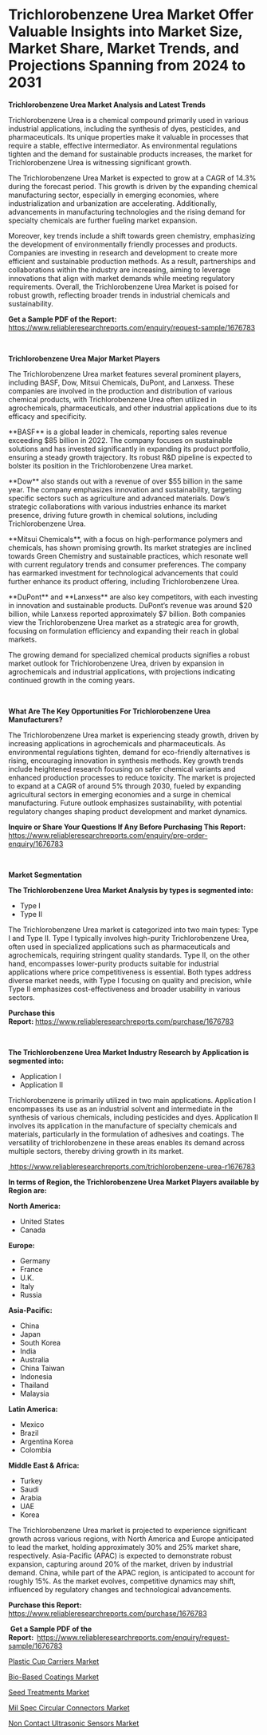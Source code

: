 <p><h1>Trichlorobenzene Urea Market Offer Valuable Insights into Market Size, Market Share, Market Trends, and Projections Spanning from 2024 to 2031</h1></p><p><strong>Trichlorobenzene Urea Market Analysis and Latest Trends</strong></p>
<p><p>Trichlorobenzene Urea is a chemical compound primarily used in various industrial applications, including the synthesis of dyes, pesticides, and pharmaceuticals. Its unique properties make it valuable in processes that require a stable, effective intermediator. As environmental regulations tighten and the demand for sustainable products increases, the market for Trichlorobenzene Urea is witnessing significant growth.</p><p>The Trichlorobenzene Urea Market is expected to grow at a CAGR of 14.3% during the forecast period. This growth is driven by the expanding chemical manufacturing sector, especially in emerging economies, where industrialization and urbanization are accelerating. Additionally, advancements in manufacturing technologies and the rising demand for specialty chemicals are further fueling market expansion.</p><p>Moreover, key trends include a shift towards green chemistry, emphasizing the development of environmentally friendly processes and products. Companies are investing in research and development to create more efficient and sustainable production methods. As a result, partnerships and collaborations within the industry are increasing, aiming to leverage innovations that align with market demands while meeting regulatory requirements. Overall, the Trichlorobenzene Urea Market is poised for robust growth, reflecting broader trends in industrial chemicals and sustainability.</p></p>
<p><strong>Get a Sample PDF of the Report:&nbsp;</strong> <a href="https://www.reliableresearchreports.com/enquiry/request-sample/1676783?utm_campaign=8&utm_medium=2&utm_source=Github&utm_content=ia&utm_term=30092024&utm_id=trichlorobenzene-urea">https://www.reliableresearchreports.com/enquiry/request-sample/1676783</a></p>
<p>&nbsp;</p>
<p><strong>Trichlorobenzene Urea Major Market Players</strong></p>
<p><p>The Trichlorobenzene Urea market features several prominent players, including BASF, Dow, Mitsui Chemicals, DuPont, and Lanxess. These companies are involved in the production and distribution of various chemical products, with Trichlorobenzene Urea often utilized in agrochemicals, pharmaceuticals, and other industrial applications due to its efficacy and specificity.</p><p>**BASF** is a global leader in chemicals, reporting sales revenue exceeding $85 billion in 2022. The company focuses on sustainable solutions and has invested significantly in expanding its product portfolio, ensuring a steady growth trajectory. Its robust R&D pipeline is expected to bolster its position in the Trichlorobenzene Urea market.</p><p>**Dow** also stands out with a revenue of over $55 billion in the same year. The company emphasizes innovation and sustainability, targeting specific sectors such as agriculture and advanced materials. Dow’s strategic collaborations with various industries enhance its market presence, driving future growth in chemical solutions, including Trichlorobenzene Urea.</p><p>**Mitsui Chemicals**, with a focus on high-performance polymers and chemicals, has shown promising growth. Its market strategies are inclined towards Green Chemistry and sustainable practices, which resonate well with current regulatory trends and consumer preferences. The company has earmarked investment for technological advancements that could further enhance its product offering, including Trichlorobenzene Urea.</p><p>**DuPont** and **Lanxess** are also key competitors, with each investing in innovation and sustainable products. DuPont’s revenue was around $20 billion, while Lanxess reported approximately $7 billion. Both companies view the Trichlorobenzene Urea market as a strategic area for growth, focusing on formulation efficiency and expanding their reach in global markets.</p><p>The growing demand for specialized chemical products signifies a robust market outlook for Trichlorobenzene Urea, driven by expansion in agrochemicals and industrial applications, with projections indicating continued growth in the coming years.</p></p>
<p>&nbsp;</p>
<p><strong>What Are The Key Opportunities For Trichlorobenzene Urea Manufacturers?</strong></p>
<p><p>The Trichlorobenzene Urea market is experiencing steady growth, driven by increasing applications in agrochemicals and pharmaceuticals. As environmental regulations tighten, demand for eco-friendly alternatives is rising, encouraging innovation in synthesis methods. Key growth trends include heightened research focusing on safer chemical variants and enhanced production processes to reduce toxicity. The market is projected to expand at a CAGR of around 5% through 2030, fueled by expanding agricultural sectors in emerging economies and a surge in chemical manufacturing. Future outlook emphasizes sustainability, with potential regulatory changes shaping product development and market dynamics.</p></p>
<p><strong>Inquire or Share Your Questions If Any Before Purchasing This Report:</strong> <a href="https://www.reliableresearchreports.com/enquiry/pre-order-enquiry/1676783?utm_campaign=8&utm_medium=2&utm_source=Github&utm_content=ia&utm_term=30092024&utm_id=trichlorobenzene-urea">https://www.reliableresearchreports.com/enquiry/pre-order-enquiry/1676783</a></p>
<p>&nbsp;</p>
<p><strong>Market Segmentation</strong></p>
<p><strong>The Trichlorobenzene Urea Market Analysis by types is segmented into:</strong></p>
<p><ul><li>Type I</li><li>Type II</li></ul></p>
<p><p>The Trichlorobenzene Urea market is categorized into two main types: Type I and Type II. Type I typically involves high-purity Trichlorobenzene Urea, often used in specialized applications such as pharmaceuticals and agrochemicals, requiring stringent quality standards. Type II, on the other hand, encompasses lower-purity products suitable for industrial applications where price competitiveness is essential. Both types address diverse market needs, with Type I focusing on quality and precision, while Type II emphasizes cost-effectiveness and broader usability in various sectors.</p></p>
<p><strong>Purchase this Report:&nbsp;</strong><a href="https://www.reliableresearchreports.com/purchase/1676783?utm_campaign=8&utm_medium=2&utm_source=Github&utm_content=ia&utm_term=30092024&utm_id=trichlorobenzene-urea">https://www.reliableresearchreports.com/purchase/1676783</a></p>
<p>&nbsp;</p>
<p><strong>The Trichlorobenzene Urea Market Industry Research by Application is segmented into:</strong></p>
<p><ul><li>Application I</li><li>Application II</li></ul></p>
<p><p>Trichlorobenzene is primarily utilized in two main applications. Application I encompasses its use as an industrial solvent and intermediate in the synthesis of various chemicals, including pesticides and dyes. Application II involves its application in the manufacture of specialty chemicals and materials, particularly in the formulation of adhesives and coatings. The versatility of trichlorobenzene in these areas enables its demand across multiple sectors, thereby driving growth in its market.</p></p>
<p><a href="https://www.reliableresearchreports.com/trichlorobenzene-urea-r1676783?utm_campaign=8&utm_medium=2&utm_source=Github&utm_content=ia&utm_term=30092024&utm_id=trichlorobenzene-urea">&nbsp;https://www.reliableresearchreports.com/trichlorobenzene-urea-r1676783</a></p>
<p><strong>In terms of Region, the Trichlorobenzene Urea Market Players available by Region are:</strong></p>
<p>
    <p> <strong> North America: </strong>
        <ul>
            <li>United States</li>
            <li>Canada</li>
        </ul>
        </p> 
    <p> <strong> Europe: </strong>
        <ul>
            <li>Germany</li>
            <li>France</li>
            <li>U.K.</li>
            <li>Italy</li>
            <li>Russia</li>
        </ul>
        </p> 
    <p> <strong> Asia-Pacific: </strong>
        <ul>
            <li>China</li>
            <li>Japan</li>
            <li>South Korea</li>
            <li>India</li>
            <li>Australia</li>
            <li>China Taiwan</li>
            <li>Indonesia</li>
            <li>Thailand</li>
            <li>Malaysia</li>
        </ul>
        </p> 
    <p> <strong> Latin America: </strong>
        <ul>
            <li>Mexico</li>
            <li>Brazil</li>
            <li>Argentina Korea</li>
            <li>Colombia</li>
        </ul>
        </p> 
    <p> <strong> Middle East & Africa: </strong>
        <ul>
            <li>Turkey</li>
            <li>Saudi</li>
            <li>Arabia</li>
            <li>UAE</li>
            <li>Korea</li>
        </ul>
    </p>
    </p>
<p><p>The Trichlorobenzene Urea market is projected to experience significant growth across various regions, with North America and Europe anticipated to lead the market, holding approximately 30% and 25% market share, respectively. Asia-Pacific (APAC) is expected to demonstrate robust expansion, capturing around 20% of the market, driven by industrial demand. China, while part of the APAC region, is anticipated to account for roughly 15%. As the market evolves, competitive dynamics may shift, influenced by regulatory changes and technological advancements.</p></p>
<p><strong>Purchase this Report: </strong><a href="https://www.reliableresearchreports.com/purchase/1676783?utm_campaign=8&utm_medium=2&utm_source=Github&utm_content=ia&utm_term=30092024&utm_id=trichlorobenzene-urea">https://www.reliableresearchreports.com/purchase/1676783</a></p>
<p>&nbsp;<strong>Get a Sample PDF of the Report:&nbsp;&nbsp;</strong><a href="https://www.reliableresearchreports.com/enquiry/request-sample/1676783?utm_campaign=8&utm_medium=2&utm_source=Github&utm_content=ia&utm_term=30092024&utm_id=trichlorobenzene-urea">https://www.reliableresearchreports.com/enquiry/request-sample/1676783</a></p>
<p><strong></strong></p>
<p><p><a href="https://www.linkedin.com/pulse/plastic-cup-carriers-market-global-regional-analysis-szsde?utm_campaign=8&utm_medium=2&utm_source=Github&utm_content=ia&utm_term=30092024&utm_id=trichlorobenzene-urea">Plastic Cup Carriers Market</a></p><p><a href="https://github.com/JudyWalsh475/Market-Research-Report-List-1/blob/main/bio-based-coatings-market.md?utm_campaign=8&utm_medium=2&utm_source=Github&utm_content=ia&utm_term=30092024&utm_id=trichlorobenzene-urea">Bio-Based Coatings Market</a></p><p><a href="https://github.com/AshikRahman665/Market-Research-Report-List-1/blob/main/seed-treatments-market.md?utm_campaign=8&utm_medium=2&utm_source=Github&utm_content=ia&utm_term=30092024&utm_id=trichlorobenzene-urea">Seed Treatments Market</a></p><p><a href="https://issuu.com/reportprime-2/docs/mil-spec-circular-connectors-market_2d18b278b4ed16?utm_campaign=8&utm_medium=2&utm_source=Github&utm_content=ia&utm_term=30092024&utm_id=trichlorobenzene-urea">Mil Spec Circular Connectors Market</a></p><p><a href="https://issuu.com/reportprime-2/docs/non-contact-ultrasonic-sensors-mark_8c4bfce26bfaae?utm_campaign=8&utm_medium=2&utm_source=Github&utm_content=ia&utm_term=30092024&utm_id=trichlorobenzene-urea">Non Contact Ultrasonic Sensors Market</a></p></p>